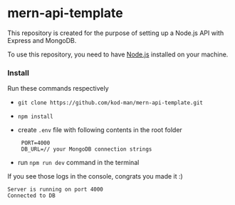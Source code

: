 # mern-api-template

This repository is created for the purpose of setting up a Node.js API with Express and MongoDB.

To use this repository, you need to have [Node.js](https://nodejs.org/en/download/) installed on your machine.


### Install

Run these commands respectively

- `git clone https://github.com/kod-man/mern-api-template.git `
- `npm install`
- create `.env` file with following contents in the root folder
    
   ```
    PORT=4000
    DB_URL=// your MongoDB connection strings
   ```
   
- run `npm run dev` command in the terminal

If you see those logs in the console, congrats you made it :)

   ```
   Server is running on port 4000
   Connected to DB
   ```
